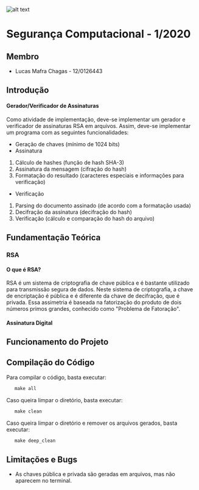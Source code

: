 ![alt text](http://www.unb.br/images/Imagens/logo_unb.png)

# Segurança Computacional - 1/2020

## Membro
* Lucas Mafra Chagas - 12/0126443

## Introdução

#### Gerador/Verificador de Assinaturas

Como atividade de implementação, deve-se implementar um gerador e verificador de assinaturas RSA em arquivos. Assim, deve-se implementar um programa com as seguintes funcionalidades:

* Geração de chaves (mínimo de 1024 bits)
* Assinatura
1. Cálculo de hashes (função de hash SHA-3)
2. Assinatura da mensagem (cifração do hash)
3. Formatação do resultado (caracteres especiais e informações para verificação)

* Verificação
1. Parsing do documento assinado (de acordo com a formatação usada)
2. Decifração da assinatura (decifração do hash)
3. Verificação (cálculo e comparação do hash do arquivo)

## Fundamentação Teórica

### RSA

#### O que é RSA?

RSA é um sistema de criptografia de chave pública e é bastante utilizado para transmissão segura de dados. Neste sistema de criptografia, a chave de encriptação é pública e é diferente da chave de decifração, que é privada. Essa assimetria é baseada na fatorização do produto de dois números primos grandes, conhecido como "Problema de Fatoração".

#### Assinatura Digital

## Funcionamento do Projeto

## Compilação do Código

Para compilar o código, basta executar:
```c
   make all
```
Caso queira limpar o diretório, basta executar:
```c
   make clean
```
Caso queira limpar o diretório e remover os arquivos gerados, basta executar:
```c
   make deep_clean
```
## Limitações e Bugs

* As chaves pública e privada são geradas em arquivos, mas não aparecem no terminal.